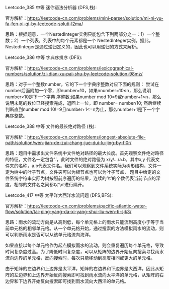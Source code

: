 Leetcode_385 中等 迷你语法分析器 (DFS,栈):

官方解析：https://leetcode-cn.com/problems/mini-parser/solution/mi-ni-yu-fa-fen-xi-qi-by-leetcode-soluti-l2ma/

思路：根据题意，一个NestedInteger实例只能包含下列两部分之一：1）一个整数；2）一个列表，列表中的每个元素都是一个 
NestedInteger实例。据此，NestedInteger是通过递归定义的，因此也可以用递归的方式来解析。

Leetcode_386 中等 字典序排序 (DFS):

官方解析：https://leetcode-cn.com/problems/lexicographical-numbers/solution/zi-dian-xu-pai-shu-by-leetcode-solution-98mz/

思路：对于一个整数number，它的下一个字典序整数对应下面的规则：
尝试在number后面附加一个零，即number×10，如果nnumber×10≤n，那么说明number×10是下一个字典
序整数;如果number mod 10=9或number+1>n，那么说明末尾的数位已经搜索完成，退回上一位，即
number= number/10; 然后继续判断直到number mod 10!=9且number+1<=n为止，那么number+1是下一个字典序整数。

Leetcode_388 中等 文件的最长绝对路径 (栈):

官方解析：https://leetcode-cn.com/problems/longest-absolute-file-path/solution/wen-jian-de-zui-chang-jue-dui-lu-jing-by-fi0r/

思路：题目中需求出文件系统中文件绝对路径的最大长度。首先观察文件绝对路径的特征，文件名一定包含‘.’，此时文件的绝对路径为
x/y/.../a.b，其中x,y 代表文件夹的名称，a.b代表文件名。我们可以观察到文件系统实际为树形结构，文件一定为树中的叶子节点，文件夹可以为根节点也可以为叶子节点，
题目中给定的文件系统字符串实际为树按照前序遍历的结果，连续的‘\t’的个数代表当前节点的深度，相邻的文件名之间都以‘\n’进行隔开。

Leetcode_417 中等 太平洋大西洋水流问题 (DFS,BFS):

官方解析：https://leetcode-cn.com/problems/pacific-atlantic-water-flow/solution/tai-ping-yang-da-xi-yang-shui-liu-wen-ti-sjk3/

思路：雨水的流动方向是从高到低，每个单元格上的雨水只能流到高度小于等于当前单元格的相邻单元格。从一个单元格开始，通过搜索的方法模拟雨水的流动，则可以判断雨水是否可以从该单元格流向海洋。

如果直接以每个单元格作为起点模拟雨水的流动，则会重复遍历每个单元格，导致时间复杂度过高。为了降低时间复杂度，可以从矩阵的边界开始反向搜索寻找雨水流向边界的单元格，反向搜索时，每次只能移动到高度相同或更大的单元格。

由于矩阵的左边界和上边界是太平洋，矩阵的右边界和下边界是大西洋，因此从矩阵的左边界和上边界开始反向搜索即可找到雨水流向太平洋的单元格，从矩阵的右边界和下边界开始反向搜索即可找到雨水流向大西洋的单元格。

